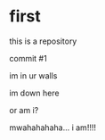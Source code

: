 # first
this is a repository

commit #1

im in ur walls



























im down here

or am i?

mwahahahaha... i am!!!!
